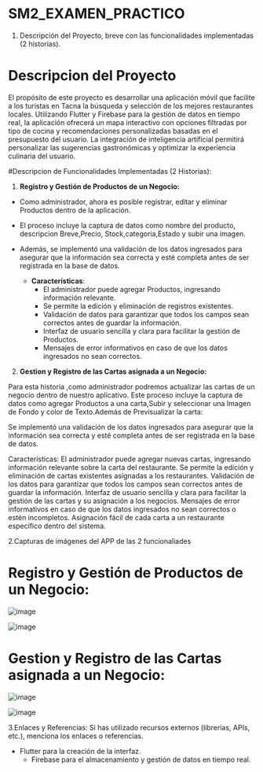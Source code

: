 # SM2_EXAMEN_PRACTICO

1. Descripción del Proyecto, breve con las funcionalidades implementadas (2 historias). 

# Descripcion del Proyecto
El propósito de este proyecto es desarrollar una aplicación móvil que facilite a los turistas en Tacna la búsqueda y selección de los mejores restaurantes locales. Utilizando Flutter y Firebase para la gestión de datos en tiempo real, la aplicación ofrecerá un mapa interactivo con opciones filtradas por tipo de cocina y recomendaciones personalizadas basadas en el presupuesto del usuario. La integración de inteligencia artificial permitirá personalizar las sugerencias gastronómicas y optimizar la experiencia culinaria del usuario. 

#Descripcion de Funcionalidades Implementadas (2 Historias):

1. **Registro y Gestión de Productos de un Negocio:**
- Como administrador, ahora es posible registrar, editar y eliminar Productos dentro de la aplicación.
- El proceso incluye la captura de datos como nombre del producto, descripcion Breve,Precio, Stock,categoria,Estado y subir una imagen.
- Además, se implementó una validación de los datos ingresados para asegurar que la información sea correcta y esté completa antes de ser registrada en la base de datos.
  
   - **Características**:
     - El administrador puede agregar Productos, ingresando información relevante.
     - Se permite la edición y eliminación de registros existentes.
     - Validación de datos para garantizar que todos los campos sean correctos antes de guardar la información.
     - Interfaz de usuario sencilla y clara para facilitar la gestión de Productos.
     - Mensajes de error informativos en caso de que los datos ingresados no sean correctos.

2. **Gestion y Registro de las Cartas asignada a un Negocio:**
   
Para esta historia ,como administrador podremos actualizar las cartas de un negocio dentro de nuestro aplicativo.
Este proceso incluye la captura de datos como agregar Productos a una carta,Subir y seleccionar una Imagen de Fondo y color de Texto.Además de Previsualizar la carta:

Se implementó una validación de los datos ingresados para asegurar que la información sea correcta y esté completa antes de ser registrada en la base de datos.

Características:
El administrador puede agregar nuevas cartas, ingresando información relevante sobre la carta del restaurante.
Se permite la edición y eliminación de cartas existentes asignadas a los restaurantes.
Validación de los datos para garantizar que todos los campos sean correctos antes de guardar la información.
Interfaz de usuario sencilla y clara para facilitar la gestión de las cartas y su asignación a los negocios.
Mensajes de error informativos en caso de que los datos ingresados no sean correctos o estén incompletos.
Asignación fácil de cada carta a un restaurante específico dentro del sistema.

2.Capturas de imágenes del APP de las 2 funcionaliades

# **Registro y Gestión de Productos de un Negocio:**

![image](https://github.com/user-attachments/assets/1358a36c-5280-4436-ae1a-a1e98c39e3bb)

![image](https://github.com/user-attachments/assets/ab097014-c40d-4f39-b61b-ff83581abbe8)

# **Gestion y Registro de las Cartas asignada a un Negocio:**

![image](https://github.com/user-attachments/assets/8db2cf95-0ad9-4fba-ba8f-671a79e10d20)

![image](https://github.com/user-attachments/assets/dc0da006-97d8-4d83-a044-a88372d7bf67)


3.Enlaces y Referencias: Si has utilizado recursos externos (librerías, APIs, etc.), menciona los enlaces o referencias.

- Flutter para la creación de la interfaz.
     - Firebase para el almacenamiento y gestión de datos en tiempo real.
 

